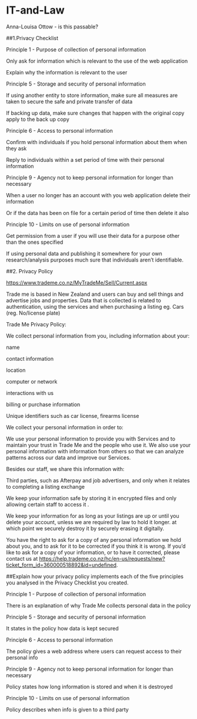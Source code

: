 # IT-and-Law
Anna-Louisa Ottow - is this passable?

##1.Privacy Checklist 

Principle 1 - Purpose of collection of personal information 

Only ask for information which is relevant to the use of the web application 

Explain why the information is relevant to the user 


Principle 5 - Storage and security of personal information 

If using another entity to store information, make sure all measures are taken to secure the safe and private transfer of data 

If backing up data, make sure changes that happen with the original copy apply to the back up copy 


Principle 6 - Access to personal information 

Confirm with individuals if you hold personal information about them when they ask 

Reply to individuals within a set period of time with their personal information 


Principle 9 - Agency not to keep personal information for longer than necessary 

When a user no longer has an account with you web application delete their information 

Or if the data has been on file for a certain period of time then delete it also 


Principle 10 - Limits on use of personal information 

Get permission from a user if you will use their data for a purpose other than the ones specified 

If using personal data and publishing it somewhere for your own research/analysis purposes much sure that individuals aren’t identifiable. 

 

 

 

##2. Privacy Policy 

https://www.trademe.co.nz/MyTradeMe/Sell/Current.aspx 

Trade me is based in New Zealand and users can buy and sell things and advertise jobs and properties. Data that is collected is related to authentication, using the services and when purchasing a listing eg. Cars (reg. No/license plate) 

 

Trade Me Privacy Policy: 

We collect personal information from you, including information about your: 

name 

contact information 

location 

computer or network 

interactions with us 

billing or purchase information 

Unique identifiers such as car license, firearms license 

 

We collect your personal information in order to: 

We use your personal information to provide you with Services and to maintain your trust in Trade Me and the people who use it. We also use your personal information with information from others so that we can analyze patterns across our data and improve our Services. 

Besides our staff, we share this information with: 

Third parties, such as Afterpay and job advertisers, and only when it relates to completing a listing exchange 

We keep your information safe by storing it in encrypted files and only allowing certain staff to access it . 

We keep your information for as long as your listings are up or until you delete your account, unless we are required by law to hold it longer. at which point we securely destroy it by securely erasing it digitally. 

You have the right to ask for a copy of any personal information we hold about you, and to ask for it to be corrected if you think it is wrong. If you’d like to ask for a copy of your information, or to have it corrected, please contact us at https://help.trademe.co.nz/hc/en-us/requests/new?ticket_form_id=360000518892&id=undefined. 

 


##Explain how your privacy policy implements each of the five principles you analysed in the Privacy Checklist you created. 

 
Principle 1 - Purpose of collection of personal information 

There is an explanation of why Trade Me collects personal data in the policy 

Principle 5 - Storage and security of personal information 

It states in the policy how data is kept secured 

Principle 6 - Access to personal information 

The policy gives a web address where users can request access to their personal info 

Principle 9 - Agency not to keep personal information for longer than necessary 

Policy states how long information is stored and when it is destroyed 

Principle 10 - Limits on use of personal information 

Policy describes when info is given to a third party
